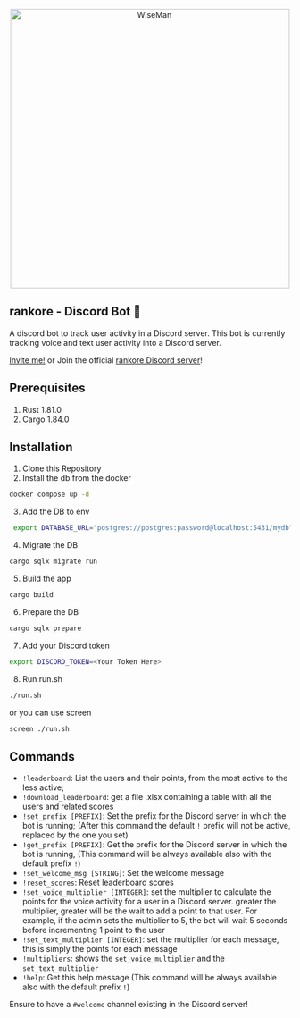 <p align="center">
    <img width="500" height="auto" src="./assets/et6QQbt.png" alt="WiseMan" />
</p>

## rankore - Discord Bot 🤖
A discord bot to track user activity in a Discord server.
This bot is currently tracking voice and text user activity into a Discord server.<br>

[Invite me!](https://discord.com/oauth2/authorize?client_id=1161409490369912924&scope=bot)
 or Join the official [rankore Discord server](https://discord.gg/RezDWZwKCT)!

## Prerequisites
1. Rust 1.81.0
2. Cargo  1.84.0

## Installation
1. Clone this Repository
2. Install the db from the docker
```bash
docker compose up -d
```
3. Add the DB to env
```bash
 export DATABASE_URL="postgres://postgres:password@localhost:5431/mydb"
```
4. Migrate the DB
```bash
cargo sqlx migrate run
```
5. Build the app
```bash
cargo build
```
6. Prepare the DB
```bash
cargo sqlx prepare
```
7. Add your Discord token
```bash
export DISCORD_TOKEN=<Your Token Here>
```
8. Run run.sh
```bash
./run.sh
```
or you can use screen
```bash
screen ./run.sh
```


## Commands
- `!leaderboard`: List the users and their points, from the most active to the less active;
- `!download_leaderboard`: get a file .xlsx containing a table with all the users and related scores
- `!set_prefix [PREFIX]`: Set the prefix for the Discord server in which the bot is running; (After this command the default `!` prefix will not be active, replaced by the one you set)
- `!get_prefix [PREFIX]`: Get the prefix for the Discord server in which the bot is running, (This command will be always available also with the default prefix `!`)
- `!set_welcome_msg [STRING]`: Set the welcome message
- `!reset_scores`: Reset leaderboard scores
- `!set_voice_multiplier [INTEGER]`: set the multiplier to calculate the points for the voice activity for a user in a Discord server. greater the multiplier, greater will be the wait to add a point to that user. For example, if the admin sets the multiplier to 5, the bot will wait 5 seconds before incrementing 1 point to the user
- `!set_text_multiplier [INTEGER]`: set the multiplier for each message, this is simply the points for each message
- `!multipliers`: shows the `set_voice_multiplier` and the `set_text_multiplier`
- `!help`: Get this help message (This command will be always available also with the default prefix `!`)

Ensure to have a `#welcome` channel existing in the Discord server!
